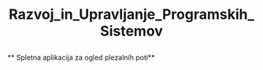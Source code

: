 # <p align="center">Razvoj_in_Upravljanje_Programskih_Sistemov<p/>
** Spletna aplikacija za ogled plezalnih poti**

